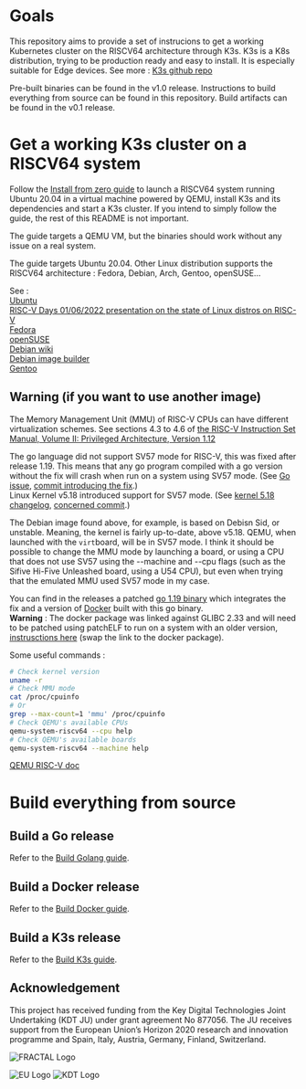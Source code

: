 # Goals
This repository aims to provide a set of instrucions to get a working Kubernetes cluster on the RISCV64 architecture through K3s. K3s is a K8s distribution, trying to be production ready and easy to install. It is especially suitable for Edge devices. See more : [K3s github repo](https://github.com/k3s-io/k3s#k3s---lightweight-kubernetes)

Pre-built binaries can be found in the v1.0 release. Instructions to build everything from source can be found in this repository. Build artifacts can be found in the v0.1 release.

# Get a working K3s cluster on a RISCV64 system

Follow the [Install from zero guide](https://github.com/chefmtt/riscv64/blob/main/install/deploy-k3s-from-zero.md) to launch a RISCV64 system running Ubuntu 20.04 in a virtual machine powered by QEMU, install K3s and its dependencies and start a K3s cluster. If you intend to simply follow the guide, the rest of this README is not important.

The guide targets a QEMU VM, but the binaries should work without any issue on a real system.

The guide targets Ubuntu 20.04. Other Linux distribution supports the RISCV64 architecture : Fedora, Debian, Arch, Gentoo, openSUSE...  
  
See :  
[Ubuntu](https://wiki.ubuntu.com/RISC-V)  
[RISC-V Days 01/06/2022 presentation on the state of Linux distros on RISC-V](https://riscv.or.jp/wp-content/uploads/Linux_Distros_on_RISC-V_status_update_RISC-V-Days_Tokyo_2022_Spring_day2_08_redhat_c.pdf)  
[Fedora](https://fedoraproject.org/wiki/Architectures/RISC-V/Installing)  
[openSUSE](https://en.opensuse.org/openSUSE:RISC-V)  
[Debian wiki](https://wiki.debian.org/RISC-V)  
[Debian image builder](https://gitlab.com/giomasce/dqib/blob/master/README.md)  
[Gentoo](https://wiki.gentoo.org/wiki/Project:RISC-V)

## Warning (if you want to use another image)

The Memory Management Unit (MMU) of RISC-V CPUs can have different virtualization schemes. See sections 4.3 to 4.6 of [the RISC-V Instruction Set Manual, Volume II: Privileged Architecture, Version 1.12](https://github.com/riscv/riscv-isa-manual/releases/Priv-v1.12)

The go language did not support SV57 mode for RISC-V, this was fixed after release 1.19. This means that any go program compiled with a go version without the fix will crash when run on a system using SV57 mode. (See [Go issue](https://go-review.googlesource.com/c/go/+/409055), [commit introducing the fix](https://github.com/golang/go/commit/1e3c19f3fee12e5e2b7802a54908a4d4d03960da).)  
Linux Kernel v5.18 introduced support for SV57 mode. (See [kernel 5.18 changelog](https://cdn.kernel.org/pub/linux/kernel/v5.x/ChangeLog-5.18), [concerned commit](https://git.kernel.org/pub/scm/linux/kernel/git/riscv/linux.git/commit/?h=for-next&id=aa5b537b0ecc16992577b013f11112d54c7ce869).)  

The Debian image found above, for example, is based on Debisn Sid, or unstable. Meaning, the kernel is fairly up-to-date, above v5.18.
QEMU, when launched with the `virt`board, will be in SV57 mode. I think it should be possible to change the MMU mode by launching a board, or using a CPU that does not use SV57 using the --machine and --cpu flags (such as the Sifive Hi-Five Unleashed board, using a U54 CPU), but even when trying that the emulated MMU used SV57 mode in my case.

You can find in the releases a patched [go 1.19 binary](https://github.com/chefmtt/riscv64/releases/download/v0.1/go1.19beta1-264-g1e3c19f3fe.linux-riscv64.tar.xz) which integrates the fix and a version of [Docker](https://github.com/chefmtt/riscv64/releases/download/v0.1/docker-20.10.17_riscv64.deb) built with this go binary.  
**Warning** : The docker package was linked against GLIBC 2.33 and will need to be patched using patchELF to run on a system with an older version, [instrusctions here]() (swap the link to the docker package).

Some useful commands :

```bash
# Check kernel version
uname -r
# Check MMU mode
cat /proc/cpuinfo
# Or
grep --max-count=1 'mmu' /proc/cpuinfo
# Check QEMU's available CPUs
qemu-system-riscv64 --cpu help
# Check QEMU's available boards
qemu-system-riscv64 --machine help
```
[QEMU RISC-V doc](https://www.qemu.org/docs/master/system/target-riscv.html)

# Build everything from source

## Build a Go release
Refer to the [Build Golang guide](https://github.com/chefmtt/riscv64/blob/main/build-go/build-go.md).

## Build a Docker release
Refer to the [Build Docker guide](https://github.com/chefmtt/riscv64/blob/main/build-docker/build-docker.md).

## Build a K3s release
Refer to the [Build K3s guide](https://github.com/chefmtt/riscv64/blob/main/build-k3s/build-k3s.md).

##  Acknowledgement
This project has received funding from the Key Digital Technologies Joint Undertaking (KDT JU) under grant agreement No 877056. The JU receives support from the European Union’s Horizon 2020 research and innovation programme and Spain, Italy, Austria, Germany, Finland, Switzerland.

![FRACTAL Logo](https://cloud.hipert.unimore.it/apps/files_sharing/publicpreview/jHmgbEb2QJoe8WY?x=1912&y=617&a=true&file=fractal_logo_2.png&scalingup=0)

![EU Logo](https://cloud.hipert.unimore.it/apps/files_sharing/publicpreview/pessWNfeqBfYi3o?x=1912&y=617&a=true&file=eu_logo.png&scalingup=0)
![KDT Logo](https://cloud.hipert.unimore.it/apps/files_sharing/publicpreview/yd7FgKisNgtLPTy?x=1912&y=617&a=true&file=kdt_logo.png&scalingup=0)  
